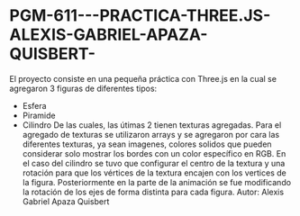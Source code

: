 # PGM-611---PRACTICA-THREE.JS-ALEXIS-GABRIEL-APAZA-QUISBERT-
El proyecto consiste en una pequeña práctica con Three.js en la cual se agregaron 3 figuras de diferentes tipos:
- Esfera
- Piramide
- Cilindro
De las cuales, las útimas 2 tienen texturas agregadas.
Para el agregado de texturas se utilizaron arrays y se agregaron por cara las diferentes texturas, ya sean imagenes, colores
solidos que pueden considerar solo mostrar los bordes con un color específico en RGB.
En el caso del cilindro se tuvo que configurar el centro de la textura y una rotación para que los vértices de la textura
encajen con los vertices de la figura.
Posteriormente en la parte de la animación se fue modificando la rotación de los ejes de forma distinta para cada figura.
Autor: Alexis Gabriel Apaza Quisbert
